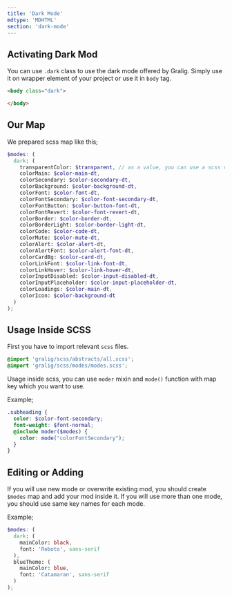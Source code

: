 ```yaml
---
title: 'Dark Mode'
mdtype: 'MDHTML'
section: 'dark-mode'
---
```


## Activating Dark Mod

You can use `.dark` class to use the dark mode offered by Gralig. Simply use it on wrapper element of your project or use it in `body` tag.

```html
<body class="dark">

</body>
```

## Our Map

We prepared scss map like this;

```scss
$modes: (
  dark: (
    transparentColor: $transparent, // as a value, you can use a scss variable or any value you use in css.
    colorMain: $color-main-dt,
    colorSecondary: $color-secondary-dt,
    colorBackground: $color-background-dt,
    colorFont: $color-font-dt,
    colorFontSecondary: $color-font-secondary-dt,
    colorFontButton: $color-button-font-dt,
    colorFontRevert: $color-font-revert-dt,
    colorBorder: $color-border-dt,
    colorBorderLight: $color-border-light-dt,
    colorCode: $color-code-dt,
    colorMute: $color-mute-dt,
    colorAlert: $color-alert-dt,
    colorAlertFont: $color-alert-font-dt,
    colorCardBg: $color-card-dt,
    colorLinkFont: $color-link-font-dt,
    colorLinkHover: $color-link-hover-dt,
    colorInputDisabled: $color-input-disabled-dt,
    colorInputPlaceholder: $color-input-placeholder-dt,
    colorLoadings: $color-main-dt,
    colorIcon: $color-background-dt
  )
);
```

## Usage Inside SCSS

First you have to import relevant `scss` files.

```scss
@import 'gralig/scss/abstracts/all.scss';
@import 'gralig/scss/modes/modes.scss';
```

Usage inside scss, you can use `moder` mixin and `mode()` function with map key which you want to use.

Example;

```scss
.subheading {
  color: $color-font-secondary;
  font-weight: $font-normal;
  @include moder($modes) {
    color: mode("colorFontSecondary");
  }
}
```

## Editing or Adding

If you will use new mode or overwrite existing mod, you should create `$modes` map and add your mod inside it. If you will use more than one mode, you should use same key names for each mode.

Example;

```scss
$modes: (
  dark: (
    mainColor: black,
    font: 'Roboto', sans-serif
  ),
  blueTheme: (
    mainColor: blue,
    font: 'Catamaran', sans-serif
  )
);
```